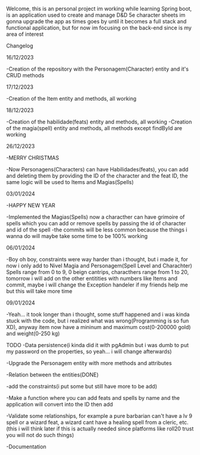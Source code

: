 Welcome, this is an personal project im working while learning Spring boot, is an application used to create and manage D&D 5e character sheets
im gonna upgrade the app as times goes by until it becomes a full stack and functional application, but for now im focusing on the back-end since is my
area of interest

Changelog

16/12/2023

-Creation of the repository with the Personagem(Character) entity and it's CRUD methods

17/12/2023

-Creation of the Item entity and methods, all working

18/12/2023

-Creation of the habilidade(feats) entity and methods, all working
-Creation of the magia(spell) entity and methods, all methods except findById are working

26/12/2023

-MERRY CHRISTMAS


-Now Personagens(Characters) can have Habilidades(feats), you can add and deleting them by providing the ID of the character and the feat ID, the same logic will be used to Items and Magias(Spells)

03/01/2024

-HAPPY NEW YEAR


-Implemented the Magias(Spells) now a characther can have grimoire of spells which you can add or remove spells by passing the id of character and id of the spell
-the commits will be less common because the things i wanna do will maybe take some time to be 100% working

06/01/2024

-Boy oh boy, constraints were way harder than i thought, but i made it, for now i only add to Nivel Magia and Personagem(Spell Level and Charachter) Spells range from 0 to 9, 0 beign cantrips, characthers range from 1 to 20, tomorrow i will add on the other entitities with numbers like Items and commit, maybe i will change the Exception handeler if my friends help me but this will take more time

09/01/2024

-Yeah... it took longer than i thought, some stuff happened and i was kinda stuck with the code, but i realized what was wrong(Programming is so fun XD), anyway item now have a mininum and maximum cost(0-200000 gold) and weight(0-250 kg)


TODO
-Data persistence(i kinda did it with pgAdmin but i was dumb to put my password on the properties, so yeah... i will change afterwards)

-Upgrade the Personagem entity with more methods and attributes

-Relation between the entities(DONE)

-add the constraints(i put some but still have more to be add)

-Make a function where you can add feats and spells by name and the application will convert into the ID then add

-Validate some relationships, for example a pure barbarian can't have a lv 9 spell or a wizard feat, a wizard cant have a healing spell from a cleric, etc.(this i will think later if this is actually needed since platforms like roll20 trust you will not do such things)

-Documentation
